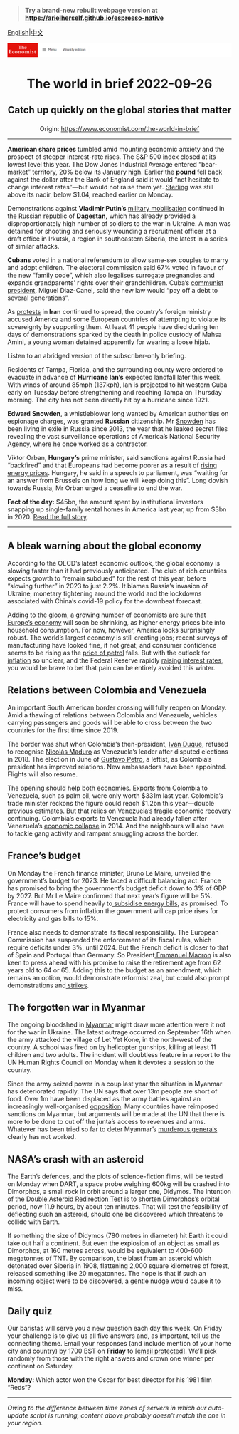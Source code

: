 > **Try a brand-new rebuilt webpage version at https://arielherself.github.io/espresso-native**

[English](https://github.com/arielherself/espresso/blob/main/README.md)|[中文](https://github-com.translate.goog/arielherself/espresso/blob/main/README.md?_x_tr_sl=en&_x_tr_tl=zh-CN&_x_tr_hl=zh-CN&_x_tr_pto=wapp)



![The Economist](menubar.png)

# <p align="center">The world in brief 2022-09-26</p>

## <p align="center">Catch up quickly on the global stories that matter</p>

<p align="center">Origin: <a href="https://www.economist.com/the-world-in-brief">https://www.economist.com/the-world-in-brief</a><hr>

<strong>American share prices </strong>tumbled amid mounting economic anxiety and the prospect of steeper interest-rate rises. The S&amp;P 500 index closed at its lowest level this year. The Dow Jones Industrial Average entered “bear-market” territory, 20% below its January high. Earlier the <strong>pound</strong> fell back against the dollar after the Bank of England said it would “not hesitate to change interest rates”—but would not raise them yet. [Sterling](https://www.economist.com/britain/2022/09/26/the-pound-is-plumbing-near-historical-depths-why) was still above its nadir, below $1.04, reached earlier on Monday.

Demonstrations against <strong>Vladimir Putin’s</strong> [military mobilisation](https://www.economist.com/europe/2022/09/21/vladimir-putin-declares-a-partial-mobilisation) continued in the Russian republic of <strong>Dagestan,</strong> which has already provided a disproportionately high number of soldiers to the war in Ukraine. A man was detained for shooting and seriously wounding a recruitment officer at a draft office in Irkutsk, a region in southeastern Siberia, the latest in a series of similar attacks.

<strong>Cubans </strong>voted in a national referendum to allow same-sex couples to marry and adopt children. The electoral commission said 67% voted in favour of the new “family code”, which also legalises surrogate pregnancies and expands grandparents’ rights over their grandchildren. Cuba’s [communist president](https://www.economist.com/the-americas/2022/03/26/cubas-dictatorship-has-a-cultural-opposition-that-it-cant-tolerate), Miguel Diaz-Canel, said the new law would “pay off a debt to several generations”.

As [protests](https://www.economist.com/middle-east-and-africa/2022/09/22/why-iranian-women-are-burning-their-hijabs) in<strong> Iran</strong> continued to spread, the country’s foreign ministry accused America and some European countries of attempting to violate its sovereignty by supporting them. At least 41 people have died during ten days of demonstrations sparked by the death in police custody of Mahsa Amini, a young woman detained apparently for wearing a loose hijab.

Listen to an abridged version of the subscriber-only briefing.

Residents of Tampa, Florida, and the surrounding county were ordered to evacuate in advance of <strong>Hurricane Ian’s</strong> expected landfall later this week. With winds of around 85mph (137kph), Ian is projected to hit western Cuba early on Tuesday before strengthening and reaching Tampa on Thursday morning. The city has not been directly hit by a hurricane since 1921.

<strong>Edward</strong> <strong>Snowden</strong>, a whistleblower long wanted by American authorities on espionage charges, was granted <strong>Russian</strong> citizenship. Mr [Snowden](https://www.economist.com/books-and-arts/2017/01/14/how-edward-snowden-changed-history) has been living in exile in Russia since 2013, the year that he leaked secret files revealing the vast surveillance operations of America’s National Security Agency, where he once worked as a contractor.

Viktor Orban, <strong>Hungary’s</strong> prime minister, said sanctions against Russia had “backfired” and that Europeans had become poorer as a result of [rising energy prices](https://www.economist.com/leaders/2022/09/08/how-to-deal-with-europes-energy-crisis). Hungary, he said in a speech to parliament, was “waiting for an answer from Brussels on how long we will keep doing this”. Long dovish towards Russia, Mr Orban urged a ceasefire to end the war.

<strong>Fact of the day:</strong> $45bn, the amount spent by institutional investors snapping up single-family rental homes in America last year, up from $3bn in 2020. [Read the full story](https://www.economist.com/finance-and-economics/2022/09/22/why-wall-street-is-snapping-up-family-homes).

----------

## A bleak warning about the global economy

According to the OECD’s latest economic outlook, the global economy is slowing faster than it had previously anticipated. The club of rich countries expects growth to “remain subdued” for the rest of this year, before “slowing further” in 2023 to just 2.2%. It blames Russia’s invasion of Ukraine, monetary tightening around the world and the lockdowns associated with China’s covid-19 policy for the downbeat forecast.

Adding to the gloom, a growing number of economists are sure that [Europe’s economy](https://www.economist.com/finance-and-economics/2022/08/31/europe-is-heading-for-recession-how-bad-will-it-be) will soon be shrinking, as higher energy prices bite into household consumption. For now, however, America looks surprisingly robust. The world’s largest economy is still creating jobs; recent surveys of manufacturing have looked fine, if not great; and consumer confidence seems to be rising as the [price of petrol](https://www.economist.com/graphic-detail/2022/09/16/the-falling-cost-of-petrol-is-good-news-for-joe-biden) falls. But with the outlook for [inflation](https://www.economist.com/finance-and-economics/2022/08/05/for-a-change-american-inflation-is-lower-than-expected) so unclear, and the Federal Reserve rapidly [raising interest rates](https://www.economist.com/finance-and-economics/2022/09/21/as-america-raises-rates-the-rest-of-the-world-bears-the-pain), you would be brave to bet that pain can be entirely avoided this winter.

## Relations between Colombia and Venezuela

An important South American border crossing will fully reopen on Monday. Amid a thawing of relations between Colombia and Venezuela, vehicles carrying passengers and goods will be able to cross between the two countries for the first time since 2019. 

The border was shut when Colombia’s then-president, [Iván Duque](https://www.economist.com/the-americas/2019/06/20/can-colombias-president-ivan-duque-find-his-feet), refused to recognise [Nicol](https://www.economist.com/the-americas/2022/08/18/venezuelas-dictator-is-less-isolated-than-he-once-was)[á](https://www.economist.com/the-americas/2019/06/20/can-colombias-president-ivan-duque-find-his-feet)[s Maduro](https://www.economist.com/the-americas/2022/08/18/venezuelas-dictator-is-less-isolated-than-he-once-was) as Venezuela’s leader after disputed elections in 2018. The election in June of [Gustavo Petro](https://www.economist.com/the-economist-explains/2022/08/06/who-is-gustavo-petro), a leftist, as Colombia’s president has improved relations. New ambassadors have been appointed. Flights will also resume.

The opening should help both economies. Exports from Colombia to Venezuela, such as palm oil, were only worth $331m last year. Colombia’s trade minister reckons the figure could reach $1.2bn this year—double previous estimates. But that relies on Venezuela’s fragile economic [recovery](https://www.economist.com/briefing/2019/01/31/how-venezuelas-economy-can-recover-from-the-maduro-regime) continuing. Colombia’s exports to Venezuela had already fallen after Venezuela’s [economic collapse](https://www.economist.com/the-americas/2015/01/22/empty-shelves-and-rhetoric) in 2014. And the neighbours will also have to tackle gang activity and rampant smuggling across the border.

## France’s budget

On Monday the French finance minister, Bruno Le Maire, unveiled the government’s budget for 2023. He faced a difficult balancing act. France has promised to bring the government’s budget deficit down to 3% of GDP by 2027. But Mr Le Maire confirmed that next year’s figure will be 5%. France will have to spend heavily to[ subsidise energy bills](https://www.economist.com/europe/2022/09/05/europe-scrambles-to-protect-citizens-from-sky-high-energy-prices), as promised. To protect consumers from inflation the government will cap price rises for electricity and gas bills to 15%. 

France also needs to demonstrate its fiscal responsibility. The European Commission has suspended the enforcement of its fiscal rules, which require deficits under 3%, until 2024. But the French deficit is closer to that of Spain and Portugal than Germany. So President[ Emmanuel Macron](https://www.economist.com/europe/2022/09/15/frances-president-emmanuel-macron-gets-back-to-work) is also keen to press ahead with his promise to raise the retirement age from 62 years old to 64 or 65. Adding this to the budget as an amendment, which remains an option, would demonstrate reformist zeal, but could also prompt demonstrations and[ strikes](https://www.economist.com/europe/2019/09/12/another-french-president-tries-pension-reform).

## The forgotten war in Myanmar

The ongoing bloodshed in [Myanmar](https://www.economist.com/the-economist-reads/2022/06/23/the-seven-books-to-read-about-myanmar) might draw more attention were it not for the war in Ukraine. The latest outrage occurred on September 16th when the army attacked the village of Let Yet Kone, in the north-west of the country. A school was fired on by helicopter gunships, killing at least 11 children and two adults. The incident will doubtless feature in a report to the UN Human Rights Council on Monday when it devotes a session to the country. 

Since the army seized power in a coup last year the situation in Myanmar has deteriorated rapidly. The UN says that over 13m people are short of food. Over 1m have been displaced as the army battles against an increasingly well-organised [opposition](https://www.economist.com/leaders/2022/08/18/myanmars-shadow-government-deserves-more-help). Many countries have reimposed sanctions on Myanmar, but arguments will be made at the UN that there is more to be done to cut off the junta’s access to revenues and arms. Whatever has been tried so far to deter Myanmar’s [murderous generals](https://www.economist.com/asia/2022/07/28/myanmars-brutal-junta-has-brought-back-the-death-penalty) clearly has not worked.

## NASA’s crash with an asteroid

The Earth’s defences, and the plots of science-fiction films, will be tested on Monday when DART, a space probe weighing 600kg will be crashed into Dimorphos, a small rock in orbit around a larger one, Didymos. The intention of the [Double Asteroid Redirection Test](https://www.economist.com/science-and-technology/an-exploration-of-earths-defences-will-launch-next-month/21805517) is to shorten Dimorphos’s orbital period, now 11.9 hours, by about ten minutes. That will test the feasibility of deflecting such an asteroid, should one be discovered which threatens to collide with Earth. 

If something the size of Didymos (780 metres in diameter) hit Earth it could take out half a continent. But even the explosion of an object as small as Dimorphos, at 160 metres across, would be equivalent to 400-600 megatonnes of TNT. By comparison, the blast from an asteroid which detonated over Siberia in 1908, flattening 2,000 square kilometres of forest, released something like 20 megatonnes. The hope is that if such an incoming object were to be discovered, a gentle nudge would cause it to miss.

## Daily quiz

Our baristas will serve you a new question each day this week. On Friday your challenge is to give us all five answers and, as important, tell us the connecting theme. Email your responses (and include mention of your home city and country) by 1700 BST on <strong>Friday</strong> to [<span class="__cf_email__" data-cfemail="f0a185998ab58380829583839fb095939f9e9f9d998384de939f9d">[email&#160;protected]</span>](https://mail.google.com/mail/?view=cm&amp;fs=1&amp;tf=1&amp;to=QuizEspresso@economist.com). We’ll pick randomly from those with the right answers and crown one winner per continent on Saturday.

<strong>Monday: </strong>Which actor won the Oscar for best director for his 1981 film “Reds”?

----------

*Owing to the difference between time zones of servers in which our auto-update script is running, content above probably doesn't match the one in your region.*
